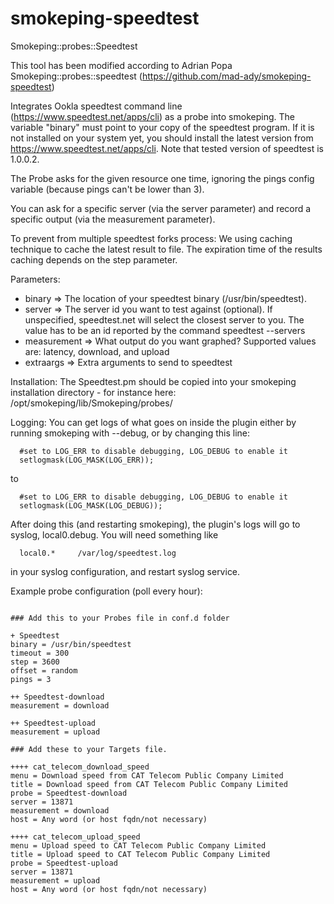# smokeping-speedtest
Smokeping::probes::Speedtest

This tool has been modified according to Adrian Popa Smokeping::probes::speedtest (https://github.com/mad-ady/smokeping-speedtest)

Integrates Ookla speedtest command line (https://www.speedtest.net/apps/cli) as a probe into smokeping. The variable "binary" must
point to your copy of the speedtest program. If it is not installed on
your system yet, you should install the latest version from https://www.speedtest.net/apps/cli. 
Note that tested version of speedtest is 1.0.0.2.

The Probe asks for the given resource one time, ignoring the pings config variable (because pings can't be lower than 3).

You can ask for a specific server (via the server parameter) and record a specific output (via the measurement parameter).

To prevent from multiple speedtest forks process: We using caching technique to cache the latest result to file. The expiration time of the results caching depends on the step parameter.

Parameters:
* binary => The location of your speedtest binary (/usr/bin/speedtest).
* server => The server id you want to test against (optional). If unspecified, speedtest.net will select the closest server to you. The value has to be an id reported by the command speedtest --servers
* measurement => What output do you want graphed? Supported values are: latency, download, and upload
* extraargs => Extra arguments to send to speedtest

Installation:
The Speedtest.pm should be copied into your smokeping installation directory - for instance here: /opt/smokeping/lib/Smokeping/probes/

Logging:
You can get logs of what goes on inside the plugin either by running smokeping with --debug, or by changing this line:
```
  #set to LOG_ERR to disable debugging, LOG_DEBUG to enable it
  setlogmask(LOG_MASK(LOG_ERR));
```
  
  to
  
```
  #set to LOG_ERR to disable debugging, LOG_DEBUG to enable it
  setlogmask(LOG_MASK(LOG_DEBUG));
```
  
After doing this (and restarting smokeping), the plugin's logs will go to syslog, local0.debug. You will need something like 
```
  local0.*     /var/log/speedtest.log
```
in your syslog configuration, and restart syslog service.


Example probe configuration (poll every hour):
```

### Add this to your Probes file in conf.d folder

+ Speedtest
binary = /usr/bin/speedtest
timeout = 300
step = 3600
offset = random
pings = 3

++ Speedtest-download
measurement = download

++ Speedtest-upload
measurement = upload

### Add these to your Targets file.

++++ cat_telecom_download_speed
menu = Download speed from CAT Telecom Public Company Limited
title = Download speed from CAT Telecom Public Company Limited
probe = Speedtest-download
server = 13871
measurement = download
host = Any word (or host fqdn/not necessary) 

++++ cat_telecom_upload_speed
menu = Upload speed to CAT Telecom Public Company Limited
title = Upload speed to CAT Telecom Public Company Limited
probe = Speedtest-upload
server = 13871
measurement = upload
host = Any word (or host fqdn/not necessary) 
```

